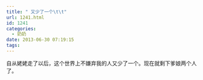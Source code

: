 ```yaml
---
title: " 又少了一个\t\t"
url: 1241.html
id: 1241
categories:
  - 奶奶
date: 2013-06-30 07:19:15
tags:
---
```


自从姥姥走了以后，这个世界上不嫌弃我的人又少了一个。现在就剩下爹娘两个人了。